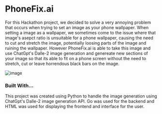 <!-- ABOUT THE PROJECT -->
# PhoneFix.ai

For this Hackathon project, we decided to solve a very annoying problem that occurs when trying to set an image as your phone wallpaper. When setting a image as a wallpaper, we sometimes come to the issue where that image's asepct ratio is unsuitable for a phone wallpaper, causing the need to cut and stretch the image, potentially loosing parts of the image and ruining the wallpaper. However PhoneFix.ai is able to take this image and use ChatGpt's Dalle-2 image generation and genereate new sections of your image so that its able to fit on a phone screen without the need to stretch, cut or leave horrendous black bars on the image. 

![image](https://github.com/andydeng428/phonefix.ai/assets/156530133/76218194-8b16-4177-b535-0a7be65353e3)


### Built With...

This project was created using Python to handle the image generation using ChatGpt's Dalle-2 image generation API. Go was used for the backend and HTML was used for displaying the frontend and interface for the user.
